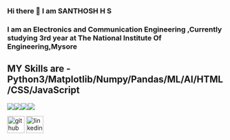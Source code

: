 ### Hi there 👋 I am SANTHOSH H S

### I am an Electronics and Communication Engineering ,Currently studying 3rd year at The National Institute Of Engineering,Mysore

## MY Skills are - Python3/Matplotlib/Numpy/Pandas/ML/AI/HTML/CSS/JavaScript

<!--
**Santhosh-H-S/Santhosh-H-S** is a ✨ _special_ ✨ repository because its `README.md` (this file) appears on your GitHub profile.

Here are some ideas to get you started:

- 🔭 I’m currently working on Artificial Intelligence
- 🌱 I’m currently learning Computer Vision 
- 👯 I’m looking to collaborate on Deep Learning and Rasperry pi
- 🤔 I’m looking for help with ML,AI projects
- 📫 How to reach me: santhoshhs453@gmail.com
-->
<img src="https://img.shields.io/badge/html5%20-%23E34F26.svg?&style=for-the-badge&logo=html5&logoColor=white"/><img src="https://img.shields.io/badge/css3%20-%231572B6.svg?&style=for-the-badge&logo=css3&logoColor=white"/><img src="https://img.shields.io/badge/python%20-%2314354C.svg?&style=for-the-badge&logo=python&logoColor=white"/><img src="https://img.shields.io/badge/c++%20-%2300599C.svg?&style=for-the-badge&logo=c%2B%2B&ogoColor=white"/>

[<img src='https://cdn.jsdelivr.net/npm/simple-icons@3.0.1/icons/github.svg' alt='github' height='40'>](https://github.com/Santhosh-H-S)  [<img src='https://cdn.jsdelivr.net/npm/simple-icons@3.0.1/icons/linkedin.svg' alt='linkedin' height='40'>](https://www.linkedin.com/in/https://www.linkedin.com/in/santhosh-h-s-5014641b1/) 

